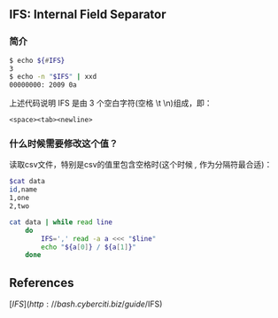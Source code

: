 ## IFS: Internal Field Separator

### 简介
```bash
$ echo ${#IFS}
3
$ echo -n "$IFS" | xxd
00000000: 2009 0a
```
上述代码说明 IFS 是由 3 个空白字符(空格 \t \n)组成，即：
```
<space><tab><newline>
```

### 什么时候需要修改这个值？
读取csv文件，特别是csv的值里包含空格时(这个时候 *,* 作为分隔符最合适)：
```bash
$cat data 
id,name
1,one
2,two
```

```bash
cat data | while read line
    do
        IFS=',' read -a a <<< "$line"
        echo "${a[0]} / ${a[1]}"
    done
```

## References
[$IFS](http://bash.cyberciti.biz/guide/$IFS)
